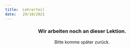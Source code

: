 ```yaml
---
title:  Lehrerteil
date:   29/10/2021
---
```


### <center>Wir arbeiten noch an dieser Lektion.</center>
<center>Bitte komme später zurück.</center>